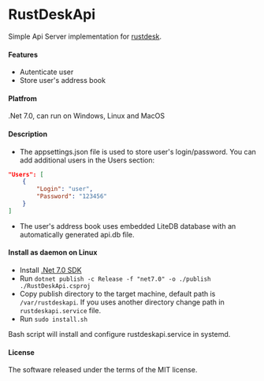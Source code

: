 # RustDeskApi
Simple Api Server implementation for [rustdesk](https://github.com/rustdesk/rustdesk).

#### Features
* Autenticate user
* Store user's address book

#### Platfrom
.Net 7.0, can run on Windows, Linux and MacOS

#### Description
- The appsettings.json file is used to store user's login/password. You can add additional users in the Users section:

```json
"Users": [
    {
        "Login": "user",
        "Password": "123456"
    }
]
```

- The user's address book uses embedded LiteDB database with an automatically generated api.db file.

#### Install as daemon on Linux

- Install [.Net 7.0 SDK](https://dotnet.microsoft.com/en-us/download/dotnet/7.0)
- Run `dotnet publish -c Release -f "net7.0" -o ./publish ./RustDeskApi.csproj`
- Copy publish directory to the target machine, default path is `/var/rustdeskapi`. If you uses another directory change path in `rustdeskapi.service` file.
- Run `sudo install.sh`

Bash script will install and configure rustdeskapi.service in systemd.

#### License

The software released under the terms of the MIT license.